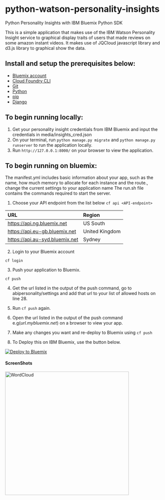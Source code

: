 # python-watson-personality-insights
Python Personality Insights with IBM Bluemix Python SDK
 
This is a simple application that makes use of the IBM Watson Personality Insight service to graphical display traits of users that made reviews on some amazon instant videos.
It makes use of JQCloud javascript library and d3.js library to graphical show the data.

## Install and setup the prerequisites below:

* [Bluemix account](https://console.ng.bluemix.net/registration/)
* [Cloud Foundry CLI](https://github.com/cloudfoundry/cli#downloads)
* [Git](https://git-scm.com/downloads)
* [Python](https://www.python.org/downloads/)
* [pip](https://pip.pypa.io/en/stable/installing/)
* [Django](https://www.djangoproject.com/download/)

## To begin running locally:
1. Get your personality insight credentials from IBM Bluemix and input the credentials in media/insights_cred.json
2. On your terminal, run ```python manage.py migrate``` and ```python manage.py runserver``` to run the application locally.
3. Run ```http://127.0.0.1:8000/``` on your browser to view the application.

## To begin running on bluemix:
The manifest.yml includes basic information about your app, such as the name, how much memory to allocate for each instance and the route., change the current settings to your application name
The run.sh file contains the commands required to start the server.

1. Choose your API endpoint from the list below
   ```cf api <API-endpoint>```
  
|URL                             |Region          |
|:-------------------------------|:---------------|
| https://api.ng.bluemix.net     | US South       |
| https://api.eu-gb.bluemix.net  | United Kingdom |
| https://api.au-syd.bluemix.net | Sydney         |

2. Login to your Bluemix account

  ```
cf login
  ```

3. Push your application to Bluemix.
  ```
cf push
  ```

4. Get the url listed in the output of the push command, go to abipersonality/settings and add that url to your list of allowed hosts on line 28.

5. Run ```cf push``` again.

6. Open the url listed in the output of the push command e.g(*url.mybluemix.net*) on a browser to view your app.

7. Make any changes you want and re-deploy to Bluemix using ```cf push```

8. To Deploy this on IBM Bluemix, use the button below.

[![Deploy to Bluemix](https://bluemix.net/deploy/button.png)](https://bluemix.net/deploy/repository=https://github.com/Abiwax/python-watson-personality-insights.git)

  #### ScreenShots
<div>
<img src="/media/shot.png?raw=true" height="400" alt="WordCloud">
</div>
